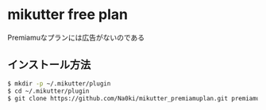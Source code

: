 # mikutter free plan
Premiamuなプランには広告がないのである

## インストール方法

```sh
$ mkdir -p ~/.mikutter/plugin
$ cd ~/.mikutter/plugin
$ git clone https://github.com/Na0ki/mikutter_premiamuplan.git premiamuplan
```
